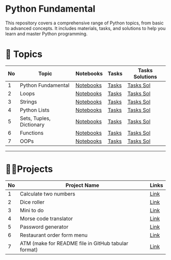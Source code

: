 
# Python Fundamental 
This repository covers a comprehensive range of Python topics, from basic to advanced concepts. 
It includes materials, tasks, and solutions to help you learn and master Python programming.


# 📝 Topics

| No | Topic                    | Notebooks | Tasks     | Tasks Solutions |
|----|--------------------------|-----------|-----------|-----------|
| 1  | Python Fundamental       | [Notebooks](https://github.com/Rudra-G-23/Python-Fundamentals/blob/main/001_Notebooks/01_python-fundamentals.ipynb) | [Tasks](https://github.com/Rudra-G-23/Python-Fundamentals/blob/main/002_Tasks/01_tasks.ipynb)     | [Tasks Sol](https://github.com/Rudra-G-23/Python-Fundamentals/blob/main/003_Tasks_Solutions/01_tasks_sol.ipynb) |
| 2  | Loops                    | [Notebooks](https://github.com/Rudra-G-23/Python-Fundamentals/blob/main/001_Notebooks/02_operators_if_else_loops.ipynb) | [Tasks](https://github.com/Rudra-G-23/Python-Fundamentals/blob/main/002_Tasks/02_task.ipynb)     | [Tasks Sol](https://github.com/Rudra-G-23/Python-Fundamentals/blob/main/003_Tasks_Solutions/02_tasks_sol.ipynb) |
| 3  | Strings                  | [Notebooks](https://github.com/Rudra-G-23/Python-Fundamentals/blob/main/001_Notebooks/03_Strings.ipynb) | [Tasks]()     | [Tasks Sol]() |
| 4  | Python Lists             | [Notebooks]() | [Tasks]()     | [Tasks Sol]() |
| 5  | Sets, Tuples, Dictionary | [Notebooks]() | [Tasks]()     | [Tasks Sol]() |
| 6  | Functions                | [Notebooks]() | [Tasks]()     | [Tasks Sol]() |
| 7 | OOPs                      |  [Notebooks]() | [Tasks]()     | [Tasks Sol]() |

---

# 🐦‍🔥Projects

| No | Project Name                                         | Links     |
|----|------------------------------------------------------|-----------|
| 1  | Calculate two numbers                                | [Link]() |
| 2  | Dice roller                                          | [Link]() |
| 3  | Mini to do                                           | [Link]() |
| 4  | Morse code translator                                | [Link]() |
| 5  | Password generator                                   | [Link]() |
| 6  | Restaurant order form menu                           | [Link]() |
| 7  | ATM (make for README file in GitHub tabular format) | [Link]() |
